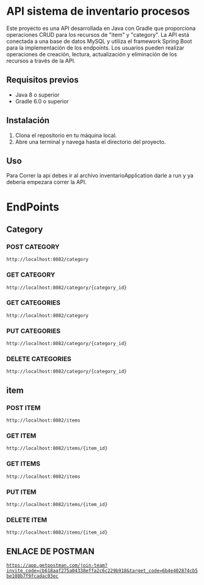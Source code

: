 # API sistema de inventario procesos

Este proyecto es una API desarrollada en Java con Gradle que proporciona operaciones CRUD para los recursos de "item" y "category". La API está conectada a una base de datos MySQL y utiliza el framework Spring Boot para la implementación de los endpoints. Los usuarios pueden realizar operaciones de creación, lectura, actualización y eliminación de los recursos a través de la API.

## Requisitos previos
- Java 8 o superior
- Gradle 6.0 o superior

## Instalación

1. Clona el repositorio en tu máquina local.
2. Abre una terminal y navega hasta el directorio del proyecto.

## Uso

Para Correr la api debes ir al archivo inventarioApplication darle a run y ya deberia empezara correr la API.


# EndPoints

## Category
### POST CATEGORY

<code>http://localhost:8082/category</code>
### GET CATEGORY
<code>http://localhost:8082/category/{category_id}</code>
### GET CATEGORIES
<code>http://localhost:8082/category</code>
### PUT CATEGORIES
<code>http://localhost:8082/category/{category_id}</code>
### DELETE CATEGORIES
<code>http://localhost:8082/category/{category_id}</code>

## item
### POST ITEM

<code>http://localhost:8082/items</code>
### GET ITEM
<code>http://localhost:8082/items/{item_id}</code>
### GET ITEMS
<code>http://localhost:8082/items</code>
### PUT ITEM
<code>http://localhost:8082/items/{item_id}</code>
### DELETE ITEM
<code>http://localhost:8082/items/{item_id}</code>

## ENLACE DE POSTMAN
<code>https://app.getpostman.com/join-team?invite_code=cb618aaf275a04338effa2c6c229b918&target_code=6b4e402874cb5be108b7f9fcadac03ec</code>